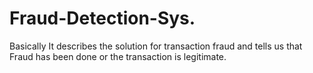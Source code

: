 # Fraud-Detection-Sys.
Basically It describes the solution for transaction fraud and tells us that Fraud has been done or the transaction is legitimate.
